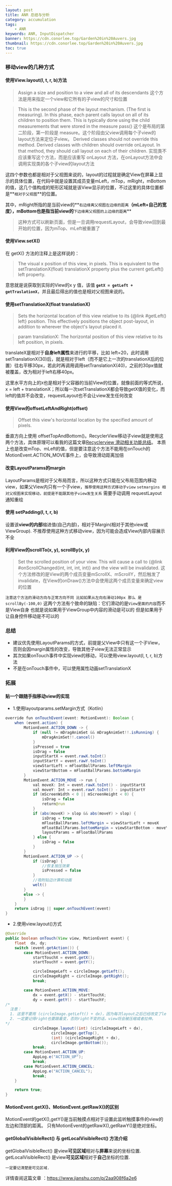```yaml
---
layout: post
title: ANR 总结与分析
category: accumulation
tags:
    - ANR
keywords: ANR, InputDispatcher
banner: https://cdn.conorlee.top/Garden%20in%20Auvers.jpg
thumbnail: https://cdn.conorlee.top/Garden%20in%20Auvers.jpg
toc: true
---
```


### 移动view的几种方式

#### 使用View.layout(l, t, r, b)方法
> Assign a size and position to a view and all of its descendants
这个方法是用来指定一个view和它所有的子view的尺寸和位置
<!--more-->
> This is the second phase of the layout mechanism. (The first is measuring). In this phase, each parent calls layout on all of its children to position them. This is typically done using the child measurements that were stored in the measure pass()
这个是布局的第二阶段，第一阶段是 measure。这个阶段由父view调用每个子view的layout方法来定位子view。
> Derived classes should not override this method. Derived classes with children should override onLayout. In that method, they should call layout on each of their children.
实现类不应该重写这个方法，而是应该重写 onLayout 方法，在onLayout方法中会调用实现类的各个子view的layout方法

这四个参数也都是相对于父视图来说的，layout的过程就是确定View在屏幕上显示的具体位置，在代码中就是设置其成员变量mLeft，mTop，mRight，mBottom的值，这几个值构成的矩形区域就是该View显示的位置，不过这里的具体位置都是**`相对于父视图`**的位置。

其中，mRight所指的是当前view的**`右边缘离父视图左边缘的距离`**（mLeft+自己的宽度），mBottom也是指当前view的**`下边缘离父视图的上边缘的距离`**

> 这种方式可以刷新页面，但是一旦调用requestLayout，会导致view回到最开始的位置，因为mTop、mLeft被重置了

#### 使用View.setX()
在 getX() 方法的注释上是这样说的：
> The visual x position of this view, in pixels. This is equivalent to the setTranslationX(float) translationX property plus the current getLeft() left property.

意思就是说获取到实际的View的x y 值，该值 **`getX = getLeft + getTraslationX`**，并且最后得出的值也是相对父视图来说的。

#### 使用setTranslationX(float translationX)

> Sets the horizontal location of this view relative to its {@link #getLeft() left} position. This effectively positions the object post-layout, in addition to wherever the object's layout placed it.

> param translationX: The horizontal position of this view relative to its left position, in pixels.

translateX是相对于**自身left属性**来进行的平移，比如 left=20，此时调用setTranslationX(30)后，就是相对于left（而不是它上一次的translationX后的位置）往右平移30px，若此时再调用调用setTranslationX(40)，之前的30px值就被覆盖，改为相对于left右移40px。

这里水平方向上的` X `也是相对于父容器的当前View的位置，就像前面的等式所说，x = left + translationX；所以每一次setTranslationX都会导致getX值的变化，而left的值并不会改变，requestLayout也不会让view发生任何改变


#### 使用View的offsetLeftAndRight(offset)
> Offset this view's horizontal location by the specified amount of pixels.

垂直方向上使用 offsetTopAndBottom()。RecyclerView移动子view就是使用这两个方法，具体原理可以看我的这篇文章[Recyclerview 滑动相关功能总结](https://conorlee.top/2020/12/04/RecyclerView_scroll_relatedapi/)。
本质上也是改变mTop、mLeft的值，但是要注意这个方法不能用在onTouch的MotionEvent.ACTION_MOVE事件上，会导致滑动距离加倍

#### 改变LayoutParams的margin
LayoutParams是相对于父布局而言，所以这种方式只能在父布局范围内移动view，如果父View内只有一个子view，`推荐使用这种方式移动子view`
`setmargins 相对父视图来实现移动，前提是不能跟其他子view发生关系`
需要手动调用 requestLayout 通知重绘
#### 使用 setPadding(l, t, r, b)
设置该**view的内部**缩进值(自己内部)，相对于Margin(相对于其他view或ViewGroup). 不推荐使用这种方式移动view，因为可能会造成View内部内容展示不全

#### 利用View的scrollTo(x, y), scrollBy(x, y)
> Set the scrolled position of your view. This will cause a call to {@link #onScrollChanged(int, int, int, int)} and the view will be invalidated.
这个方法修改的是View的两个成员变量mScrollX、mScrollY，然后触发了 invalidate，在View的onDraw()方法中会使用这两个成员变量来确定view的位置

`注意这个方法的滑动方向与正常方向不同 比如如果从左向右滑动100px 那么 是scrollBy(-100,0)`
这两个方法有个致命的缺陷：它们滑动的是`View里面的内容`而不是View自身 也就是说如果用于ViewGroup中内容的滑动是可以的 但是如果用于让自身控件移动是不可以的

### 总结
- 建议优先使用LayoutParams的方式，前提是父View中只有这一个子View，否则会因margin属性的改变，导致其他子view无法正常显示
- 其次如果onTouch事件中实现view的移动，可以使用view.layout(l, t, r, b)方法
- 不是在onTouch事件中，可以使用属性动画setTranslationX

### 拓展

#### 贴一个跟随手指移动view的实现
- 1.使用layoutparams.setMargin方式（Kotlin）
~~~ java
override fun onTouchEvent(event: MotionEvent): Boolean {
    when (event.action) {
        MotionEvent.ACTION_DOWN -> {
            if (null != mDragAnimSet && mDragAnimSet!!.isRunning) {
                mDragAnimSet!!.cancel()
            }
            isPressed = true
            isDrag = false
            inputStartX = event.rawX.toInt()
            inputStartY = event.rawY.toInt()
            viewStartLeft = mFloatBallParams.leftMargin
            viewStartBottom = mFloatBallParams.bottomMargin
        }
        MotionEvent.ACTION_MOVE -> run {
            val moveX: Int = event.rawX.toInt() - inputStartX
            val moveY: Int = event.rawY.toInt() - inputStartY
            if (mScreenWidth < 0 || mScreenHeight < 0) {
                isDrag = false
                return@run
            }
            if (abs(moveX) > slop && abs(moveY) > slop) {
                isDrag = true
                mFloatBallParams.leftMargin = viewStartLeft + moveX
                mFloatBallParams.bottomMargin = viewStartBottom - moveY
                layoutParams = mFloatBallParams
            } else {
                isDrag = false
            }
        }
        MotionEvent.ACTION_UP -> {
            if (isDrag) {
                //恢复按压效果
                isPressed = false
            }
            //吸附贴边计算和动画
            welt()
        }
        else -> {
        }
    }
    return isDrag || super.onTouchEvent(event)
}
~~~

- 2.使用view.layout()方式
~~~ java
@Override
public boolean onTouch(View view, MotionEvent event) {
    float  dx, dy;
    switch (event.getAction()) {
        case MotionEvent.ACTION_DOWN:
            startTouchX = event.getX();
            startTouchY = event.getY();

            circleImageLeft = circleImage.getLeft();
            circleImageRight = circleImage.getRight();
            break;

        case MotionEvent.ACTION_MOVE:
            dx = event.getX() - startTouchX;
            dy = event.getY() - startTouchY;
/* 
  注意：
  1. 这里不要用 (circleImage.getLeft() + dx)，因为每次layout之后已经改变了left的值，因此getLeft是已经更新后的值，这样将会导致dx全部累计，滑动使得view滑动的更快。 
  2. 一定要记得right也要跟着变，否则right不变的话，view将会被压缩或者拉伸。
*/
            circleImage.layout((int) (circleImageLeft + dx),
                    circleImage.getTop(),
                    (int) (circleImageRight + dx),
                    circleImage.getBottom());
            break;
        case MotionEvent.ACTION_UP:
            AppLog.e("ACTION_UP");
            break;
        case MotionEvent.ACTION_CANCEL:
            AppLog.e("ACTION_CANCEL");
            break;
    }

    return true;
}
~~~


#### MotionEvent.getX()、MotionEvent.getRawX()的区别
MotionEvent的getX(),getY()是当前触摸点相对于设置此监听触摸事件的view的左边和顶部的距离。
只有MotionEvent的getRawX(),getRawY()是绝对坐标。

#### getGlobalVisibleRect() 与 getLocalVisibleRect() 方法介绍

getGlobalVisibleRect() 是view**可见区域**相对与**屏幕**来说的坐标位置.
getLocalVisibleRect() 是view**可见区域**相对于**自己**坐标的位置.

`一定要记清楚是可见区域.`

详情查阅这篇文章 ：https://www.jianshu.com/p/2aa908f6a2e6


